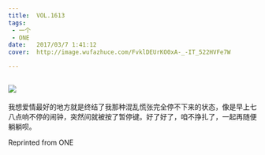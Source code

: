 ```yaml
---
title:	VOL.1613
tags:
 - 一个
 - ONE
date:	2017/03/7 1:41:12
cover:	http://image.wufazhuce.com/FvklDEUrKO0xA-_-IT_522HVFe7W

---
```

![](http://image.wufazhuce.com/FvklDEUrKO0xA-_-IT_522HVFe7W)
---

我想爱情最好的地方就是终结了我那种混乱慌张完全停不下来的状态，像是早上七八点响不停的闹钟，突然间就被按了暂停键。好了好了，咱不挣扎了，一起再随便躺躺呗。
 
Reprinted from ONE
